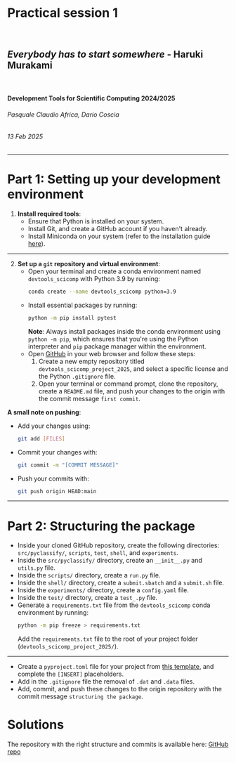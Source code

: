<!--
title: Practical session 1
paginate: true

_class: titlepage
-->

# Practical session 1
<br>

## *Everybody has to start somewhere* - Haruki Murakami 
<br>

#### Development Tools for Scientific Computing 2024/2025

###### Pasquale Claudio Africa, Dario Coscia

###### 13 Feb 2025

---


# Part 1: Setting up your development environment

1. **Install required tools**:
   - Ensure that Python is installed on your system.
   - Install Git, and create a GitHub account if you haven't already.
   - Install Miniconda on your system (refer to the installation guide [here](https://docs.anaconda.com/miniconda/)).

---
2. **Set up a `git` repository and virtual environment**:
   - Open your terminal and create a conda environment named `devtools_scicomp` with Python 3.9 by running:  
     ```bash
     conda create --name devtools_scicomp python=3.9
     ```
   - Install essential packages by running:  
     ```bash
     python -m pip install pytest
     ```
     **Note**: Always install packages inside the conda environment using `python -m pip`, which ensures that you're using the Python interpreter and `pip` package manager within the environment.
   - Open [GitHub](https://github.com/) in your web browser and follow these steps:
        1. Create a new empty repository titled `devtools_scicomp_project_2025`, and select a specific license and the Python `.gitignore` file.
        2. Open your terminal or command prompt, clone the repository, create a `README.md` file, and push your changes to the origin with the commit message `first commit`.

**A small note on pushing**:
   - Add your changes using:
     ```bash
     git add [FILES]
     ```
   - Commit your changes with:
     ```bash
     git commit -m "[COMMIT MESSAGE]"
     ```
   - Push your commits with:
     ```bash
     git push origin HEAD:main
     ```

---

# Part 2: Structuring the package

- Inside your cloned GitHub repository, create the following directories: `src/pyclassify/`, `scripts`, `test`, `shell`, and `experiments`.
- Inside the `src/pyclassify/` directory, create an `__init__.py` and `utils.py` file.
- Inside the `scripts/` directory, create a `run.py` file.
- Inside the `shell/` directory, create a `submit.sbatch` and a `submit.sh` file.
- Inside the `experiments/` directory, create a `config.yaml` file.
- Inside the `test/` directory, create a `test_.py` file.
- Generate a `requirements.txt` file from the `devtools_scicomp` conda environment by running:
  ```bash
  python -m pip freeze > requirements.txt
  ```
  Add the `requirements.txt` file to the root of your project folder (`devtools_scicomp_project_2025/`).

---

- Create a `pyproject.toml` file for your project from [this template](https://github.com/dario-coscia/devtools_scicomp_project_2025/blob/main/pyproject.toml), and complete the `[INSERT]` placeholders.
- Add in the `.gitignore` file the removal of `.dat` and `.data` files.
- Add, commit, and push these changes to the origin repository with the commit message `structuring the package`.

# Solutions
The repository with the right structure and commits is available here: [GitHub repo](https://github.com/dario-coscia/devtools_scicomp_project_2025/tree/main)
